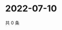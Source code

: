# 2022-07-10

共 0 条

<!-- BEGIN WEIBO -->
<!-- 最后更新时间 Sun Jul 10 2022 15:15:56 GMT+0800 (China Standard Time) -->

<!-- END WEIBO -->

